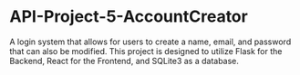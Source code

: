 # API-Project-5-AccountCreator
A login system that allows for users to create a name, email, and password that can also be modified. This project is designed to utilize Flask for the Backend, React for the Frontend, and SQLite3 as a database.
